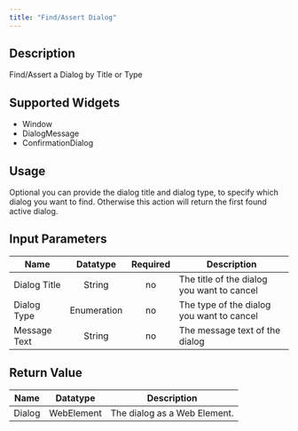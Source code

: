 ```yaml
---
title: "Find/Assert Dialog"
---
```

## Description
Find/Assert a Dialog by Title or Type

## Supported Widgets
 + Window
 + DialogMessage
 + ConfirmationDialog

## Usage
Optional you can provide the dialog title and dialog type, to specify which dialog you want to find. Otherwise this action will return the first found active dialog.

## Input Parameters
Name | Datatype | Required | Description
---- | :--------: | :--------: | ---------------
Dialog Title | String | no | The title of the dialog you want to cancel
Dialog Type | Enumeration | no | The type of the dialog you want to cancel
Message Text | String | no | The message text of the dialog

## Return Value

Name | Datatype | Description
---- | :---------: | ---------------
Dialog | WebElement | The dialog as a Web Element.
